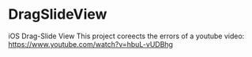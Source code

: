 # DragSlideView
iOS Drag-Slide View
This project coreects the errors of a youtube video:
https://www.youtube.com/watch?v=hbuL-vUDBhg
